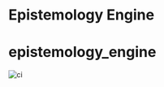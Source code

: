 # Epistemology Engine

<!-- Replace this block with the Dual-Column Canonical Blueprint (final summary of Steps 0–10) from SPEC-001. -->
# epistemology_engine
![ci](https://github.com/zkppcnmj6h-code/epistemology_engine/actions/workflows/ci.yml/badge.svg)
